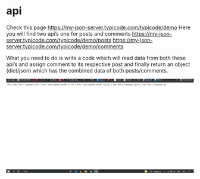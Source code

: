 # api

Check this page https://my-json-server.typicode.com/typicode/demo
Here you will find two api’s one for posts and comments 
https://my-json-server.typicode.com/typicode/demo/posts
https://my-json-server.typicode.com/typicode/demo/comments

What you need to do is write a code which will read data from both these api’s and assign comment to its respective post and finally return an object (dict/json) which has the combined data of both posts/comments.


![alt text](https://github.com/shubhamgoel01/api/blob/main/qus1_api.png?raw=true)
